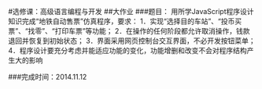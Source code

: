 #选修课：高级语言编程与开发
##大作业
###题目：
用所学JavaScript程序设计知识完成“地铁自动售票”仿真程序，要求：
1．实现“选择目的车站”、“投币买票”、“找零”、“打印车票”等功能；
2．在操作的任何阶段都允许取消操作，钱款退回并恢复到初始状态；
3．界面采用网页控制台交互界面，不必开发按钮菜单；
4．程序设计要充分考虑并能适应功能的变化，功能增删和改变不会对程序结构产生大的影响

###完成时间：2014.11.12
